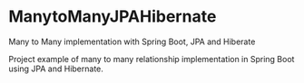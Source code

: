 # ManytoManyJPAHibernate
Many to Many implementation with Spring Boot, JPA and Hiberate

Project example of many to many relationship implementation in Spring Boot using JPA and Hibernate.
